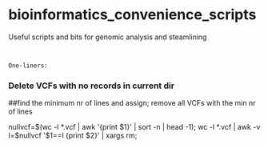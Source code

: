 # bioinformatics_convenience_scripts
Useful scripts and bits for genomic analysis and steamlining
```


One-liners:
```
### Delete VCFs with no records in current dir
##find the minimum nr of lines and assign; remove all VCFs with the min nr of lines


nullvcf=$(wc -l *.vcf | awk '{print $1}' | sort -n | head -1); wc -l *.vcf | awk -v l=$nullvcf '$1==l {print $2}' | xargs rm;

